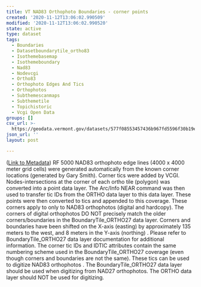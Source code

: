 ```yaml
---
title: VT NAD83 Orthophoto Boundaries - corner points
created: '2020-11-12T13:06:02.990509'
modified: '2020-11-12T13:06:02.990520'
state: active
type: dataset
tags:
  - Boundaries
  - Datasetboundarytile_ortho83
  - Isothemebasemap
  - Isothemeboundary
  - Nad83
  - Nodevcgi
  - Ortho83
  - Orthophoto Edges And Tics
  - Orthophotos
  - Subthemescanmaps
  - Subthemetile
  - Topichistoric
  - Vcgi Open Data
groups: []
csv_url: >-
  https://geodata.vermont.gov/datasets/577f08553457436b967fd5596f30b19e_13.csv?outSR=%7B%22latestWkid%22%3A32145%2C%22wkid%22%3A32145%7D
json_url: ''
layout: post

---
```

(<a href='http://maps.vcgi.vermont.gov/gisdata/metadata/BoundaryTile_ORTHO83.htm' target='_blank'>Link to Metadata</a>) RF 5000 NAD83 orthophoto edge lines (4000 x 4000 meter grid cells) were generated automatically from the known corner locations (generated by Gary Smith). Corner tics were added by VCGI. Nodes-intersections at the corner of each ortho tile (polygon) was converted into a point data layer. The Arc/Info NEAR command was then used to transfer tic IDs from the ORTHO data layer to this data layer. These points were then converted to tics and appended to this coverage. These corners apply to only to NAD83 orthophotos (digital and hardcopy). The corners of digital orthophotos DO NOT precisely match the older corners/boundaries in the BoundaryTile_ORTHO27 data layer. Corners and boundaries have been shifted on the X-axis (easting) by approximately 135 meters to the west, and 8 meters in the Y-axis (northing) . Please refer to BoundaryTile_ORTHO27 data layer documentation for additional information. The corner tic IDs and IDTIC attributes contain the same numbering scheme used in the BoundaryTile_ORTHO27 coverage (even though corners and boundaries are not the same). These tics can be used to digitize NAD83 orthophotos . The BoundaryTile_ORTHO27 data layer should be used when digitizing from NAD27 orthophotos. The ORTHO data layer should NOT be used for digitizing.
